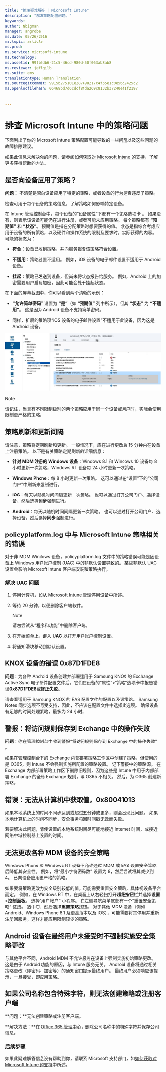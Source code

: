 ```yaml
---
title: "策略疑难解答 | Microsoft Intune"
description: "解决策略配置问题。"
keywords: 
author: Nbigman
manager: angrobe
ms.date: 05/26/2016
ms.topic: article
ms.prod: 
ms.service: microsoft-intune
ms.technology: 
ms.assetid: 99fb6db6-21c5-46cd-980d-50f063ab8ab8
ms.reviewer: jeffgilb
ms.suite: ems
translationtype: Human Translation
ms.sourcegitcommit: 9915b275101e287498217c4f35e1c0e56d2425c2
ms.openlocfilehash: 06468bd7d6cdcf84da269c8132b37240ef1f2197


---
```


# 排查 Microsoft Intune 中的策略问题

下面列出了你的 Microsoft Intune 策略配置可能导致的一些问题以及这些问题的故障排除建议。

如果此信息未解决你的问题，请参阅[如何获取对 Microsoft Intune 的支持](how-to-get-support-for-microsoft-intune.md)，了解更多获得帮助的方法。


## 是否向设备应用了策略？
**问题：** 不清楚是否向设备应用了特定的策略，或者设备的行为是否违反了策略。

检查可用于每个设备的策略信息，了解策略如何影响特定设备。

在 Intune 管理控制台中，每个设备的“设备属性”下都有一个策略选项卡 。 如果没有，则表示该设备可能仍在进行注册，或者可能未应用策略。 每个策略都有 **“预期值”** 和 **“状态”**。 预期值是指在分配策略时想要获得的值。 状态是指综合考虑应用于设备的所有策略，以及硬件和操作系统的限制及要求时，实际获得的内容。 可能的状态为：

-   **符合**：设备已收到策略，并向服务报告该策略符合设置。

-   **不适用**：策略设置不适用。 例如，iOS 设备的电子邮件设置不适用于 Android 设备。

-   **挂起**：策略已发送到设备，但尚未将状态报告给服务。 例如，Android 上的加密需要用户启用加密，因此可能会处于挂起状态。

在下面的屏幕截图中，你可以看到两个清晰的示例：

-   **“允许简单密码”** 设置为 **“是”**（如 **“预期值”** 列中所示），但其 **“状态”** 为 **“不适用”**。 这是因为 Android 设备不支持简单密码。

-   同样，扩展的策略项“iOS 设备的电子邮件设置”不适用于此设备，因为这是 Android 设备。

![Intune 设备策略](../media/Intune-Device-Policy-v.2.jpg)

> [!NOTE]
> 请记住，当具有不同限制级别的两个策略应用于同一个设备或用户时，实际会使用限制更严格的策略。

## 策略刷新和更新间隔
请注意，策略将定期刷新和更新。 一般情况下，应在进行更改后 15 分钟内在设备上注册策略。 以下是有关策略定期刷新的详细信息：

-   **针对 MDM 注册的 Windows 设备**：Windows 8.1 和 Windows 10 设备每 8 小时更新一次策略，Windows RT 设备每 24 小时更新一次策略。

-   **Windows Phone**：每 8 小时更新一次策略。 这可以通过在“设置”下的“公司门户”中刷新来强制进行。

-   **iOS**：每天以随机时间间隔更新一次策略。 也可以通过打开公司门户、选择设备，然后选择**同步**强制进行。

-   **Android**：每天以随机时间间隔更新一次策略。 也可以通过打开公司门户、选择设备，然后选择**同步**强制进行。

## policyplatform.log 中与 Microsoft Intune 策略相关的错误
对于非 MDM Windows 设备，policyplatform.log 文件中的策略错误可能是因设备上 Windows 用户帐户控制 (UAC) 中的非默认设置导致的。 某些非默认 UAC 设置会影响 Microsoft Intune 客户端安装和策略执行。

### 解决 UAC 问题

1.  停用计算机，如[从 Microsoft Intune 管理停用设备](/intune/deploy-use/retire-devices-from-microsoft-intune-management)中所述。

2.  等待 20 分钟，以便删除客户端软件。

    > [!NOTE]
    > 请勿尝试从“程序和功能”中删除客户端。

3.  在开始菜单上，键入 **UAC** 以打开用户帐户控制设置。

4.  将通知滑块移动到默认设置。

## KNOX 设备的错误 0x87D1FDE8
**问题**：为各种 Android 设备创建并部署适用于 Samsung KNOX 的 Exchange Active Sync 电子邮件配置文件后，它们在设备的“属性”&gt;“策略”选项卡中报告错误**0x87D1FDE8**或**修正失败**。

请查看适用于 Samsung KNOX 的 EAS 配置文件的配置以及源策略。 Samsung Notes 同步选项不再受支持，因此，不应该在配置文件中选择此选项。 确保设备有足够的时间处理策略，最多为 24 小时。

## 警报：将访问规则保存到 Exchange 中的操作失败
**问题**：你在管理控制台中收到警报“将访问规则保存到 Exchange 中的操作失败”   。

如果在管理控制台下的 Exchange 内部部署策略工作区中创建了策略，但使用的是 O365，则 Intune 不会强制实施所配置的策略设置。 记下警报中的策略源。  在 Exchange 内部部署策略工作区下删除旧规则，因为这些是 Intune 中用于内部部署 Exchange 的全局 Exchange 规则，与 O365 不相关。 然后，为 O365 创建新策略。

## 错误：无法从计算机中获取值，0x80041013
如果本地系统上的时间不同步达到或超过五分钟或更多，则会出现此问题。 如果本地计算机上的时间不同步，安全事务将因时间戳无效而失败。

若要解决此问题，请使设置的本地系统时间尽可能地接近 Internet 时间，或接近网络中域控制器上设置的时间。

## 无法更改各种 MDM 设备的安全策略
Windows Phone 和 Windows RT 设备不允许通过 MDM 或 EAS 设置安全策略后降低其安全性。 例如，将“最小字符密码数”  设置为 8，然后尝试将其减少到 4。 已向设备应用更严格的策略。

如果要将策略更改为安全级别较低的值，可能需要重置安全策略，具体视设备平台而定。
例如，在 Windows RT 中，在桌面上从右轻扫打开**超级按钮**栏并选择**设置**&gt;**控制面板**。  选择“用户帐户”  小程序。
在左侧导航菜单底部有一个“重置安全策略”  链接。 选中它，然后选择**重置策略**按钮。
对于其他 MDM 设备（例如 Android、Windows Phone 8.1 及更高版本以及 iOS），可能需要将其停用并重新注册回服务，这样才能应用限制较少的策略。

## Android 设备在最终用户未接受时不强制实施安全策略更改
与其他平台不同，Android MDM 不允许服务在设备上强制实施初始策略更改。 这是由于 Android 功能的原因，与 Intune 服务无关。 Android 设备将通过相关策略更改（即密码、加密等）的通知窗口提示最终用户。  最终用户必须响应该提示，一旦接受，即应用策略。

## 如果公司名称包含特殊字符，则无法创建策略或注册客户端
**问题：**无法创建策略或注册客户端。

**解决方法：**在 [Office 365 管理中心](https://portal.office.com/)，删除公司名称中的特殊字符并保存公司信息。

### 后续步骤
如果此疑难解答信息没有帮助到你，请联系 Microsoft 支持部门，如[如何获取对 Microsoft Intune 的支持](how-to-get-support-for-microsoft-intune.md)中所述。



<!--HONumber=Jul16_HO4-->


